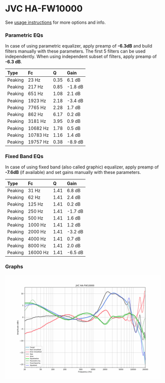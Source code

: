 # JVC HA-FW10000
See [usage instructions](https://github.com/jaakkopasanen/AutoEq#usage) for more options and info.

### Parametric EQs
In case of using parametric equalizer, apply preamp of **-6.3dB** and build filters manually
with these parameters. The first 5 filters can be used independently.
When using independent subset of filters, apply preamp of **-6.3 dB**.

| Type    | Fc       |    Q | Gain    |
|:--------|:---------|:-----|:--------|
| Peaking | 23 Hz    | 0.35 | 6.1 dB  |
| Peaking | 217 Hz   | 0.85 | -1.8 dB |
| Peaking | 651 Hz   | 1.08 | 2.1 dB  |
| Peaking | 1923 Hz  | 2.18 | -3.4 dB |
| Peaking | 7765 Hz  | 2.28 | 1.7 dB  |
| Peaking | 862 Hz   | 6.17 | 0.2 dB  |
| Peaking | 3181 Hz  | 3.95 | 0.9 dB  |
| Peaking | 10682 Hz | 1.78 | 0.5 dB  |
| Peaking | 10783 Hz | 1.16 | 1.4 dB  |
| Peaking | 19757 Hz | 0.38 | -8.9 dB |

### Fixed Band EQs
In case of using fixed band (also called graphic) equalizer, apply preamp of **-7.6dB**
(if available) and set gains manually with these parameters.

| Type    | Fc       |    Q | Gain    |
|:--------|:---------|:-----|:--------|
| Peaking | 31 Hz    | 1.41 | 6.8 dB  |
| Peaking | 62 Hz    | 1.41 | 2.4 dB  |
| Peaking | 125 Hz   | 1.41 | 0.2 dB  |
| Peaking | 250 Hz   | 1.41 | -1.7 dB |
| Peaking | 500 Hz   | 1.41 | 1.6 dB  |
| Peaking | 1000 Hz  | 1.41 | 1.2 dB  |
| Peaking | 2000 Hz  | 1.41 | -3.2 dB |
| Peaking | 4000 Hz  | 1.41 | 0.7 dB  |
| Peaking | 8000 Hz  | 1.41 | 2.0 dB  |
| Peaking | 16000 Hz | 1.41 | -6.5 dB |

### Graphs
![](./JVC%20HA-FW10000.png)